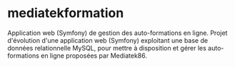 # mediatekformation
Application web (Symfony) de gestion des auto-formations en ligne.
Projet d'évolution d'une application web (Symfony) exploitant une base de données relationnelle MySQL, pour mettre à disposition et gérer les auto-formations en ligne proposées par Mediatek86.
